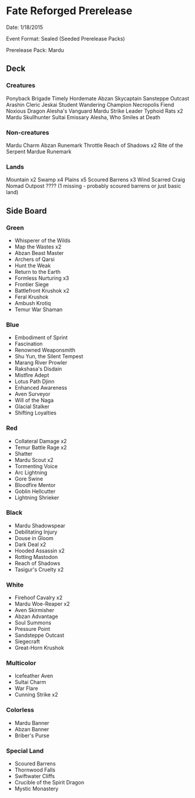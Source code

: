 Fate Reforged Prerelease
=======================

Date: 1/18/2015

Event Format: Sealed  (Seeded Prerelease Packs)

Prerelease Pack: Mardu


Deck
-----

### Creatures
Ponyback Brigade
Timely Hordemate
Abzan Skycaptain
Sansteppe Outcast
Arashin Cleric
Jeskai Student
Wandering Champion
Necropolis Fiend
Noxious Dragon
Alesha's Vanguard
Mardu Strike Leader
Typhoid Rats x2
Mardu Skullhunter
Sultai Emissary
Alesha, Who Smiles at Death

### Non-creatures
Mardu Charm
Abzan Runemark
Throttle
Reach of Shadows x2
Rite of the Serpent
Mardue Runemark

### Lands
Mountain x2
Swamp x4
Plains x5
Scoured Barrens x3
Wind Scarred Craig
Nomad Outpost
???? (1 missing - probably scoured barrens or just basic land)


Side Board
------------

### Green
* Whisperer of the Wilds
* Map the Wastes x2
* Abzan Beast Master
* Archers of Qarsi
* Hunt the Weak
* Return to the Earth
* Formless Nurturing x3
* Frontier Siege
* Battlefront Krushok x2
* Feral Krushok
* Ambush Krotiq
* Temur War Shaman

### Blue
* Embodiment of Sprint
* Fascination
* Renowned Weaponsmith
* Shu Yun, the Silent Tempest
* Marang River Prowler
* Rakshasa's Disdain
* Mistfire Adept
* Lotus Path Djinn
* Enhanced Awareness
* Aven Surveyor
* Will of the Naga
* Glacial Stalker
* Shifting Loyalties

### Red
* Collateral Damage x2
* Temur Battle Rage x2
* Shatter
* Mardu Scout x2
* Tormenting Voice
* Arc Lightning
* Gore Swine
* Bloodfire Mentor
* Goblin Hellcutter
* Lightning Shrieker

### Black
* Mardu Shadowspear
* Debilitating Injury
* Douse in Gloom
* Dark Deal x2
* Hooded Assassin x2
* Rotting Mastodon
* Reach of Shadows
* Tasigur's Cruelty x2

### White
* Firehoof Cavalry x2
* Mardu Woe-Reaper x2
* Aven Skirmisher
* Abzan Advantage
* Soul Summons
* Pressure Point
* Sandsteppe Outcast
* Siegecraft
* Great-Horn Krushok

### Multicolor
* Icefeather Aven
* Sultai Charm
* War Flare
* Cunning Strike x2

### Colorless
* Mardu Banner
* Abzan Banner
* Briber's Purse

### Special Land
* Scoured Barrens
* Thornwood Falls
* Swiftwater Cliffs
* Crucible of the Spirit Dragon
* Mystic Monastery
